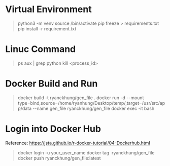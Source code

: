 # Virtual Environment
> python3 -m venv <env-name>
> source <env-name>/bin/activate
> pip freeze > requirements.txt
> pip install -r requirement.txt

# Linuc Command
> ps aux | grep python
> kill <process_id>

# Docker Build and Run
> docker build -t ryanckhung/gen_file .
> docker run -d --mount type=bind,source=/home/ryanhung/Desktop/temp/,target=/usr/src/app/data --name gen_file ryanckhung/gen_file
> docker exec -it <container ID> bash


# Login into Docker Hub
Reference: https://jsta.github.io/r-docker-tutorial/04-Dockerhub.html
> docker login -u your_user_name
> docker tag <image id> ryanckhung/gen_file
> docker push ryanckhung/gen_file:latest